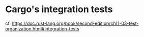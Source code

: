 # Cargo's integration tests

cf. <https://doc.rust-lang.org/book/second-edition/ch11-03-test-organization.html#integration-tests>
